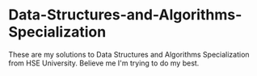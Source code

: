 # Data-Structures-and-Algorithms-Specialization
These are my solutions to Data Structures and Algorithms Specialization from HSE University.
Believe me I'm trying to do my best.
